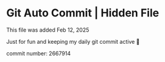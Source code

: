 # Git Auto Commit | Hidden File

This file was added Feb 12, 2025

Just for fun and keeping my daily git commit active 🤪

commit number: 2667914
